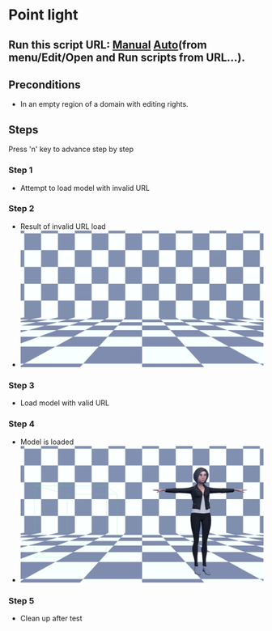 # Point light
## Run this script URL: [Manual](./test.js?raw=true)   [Auto](./testAuto.js?raw=true)(from menu/Edit/Open and Run scripts from URL...).

## Preconditions
- In an empty region of a domain with editing rights.

## Steps
Press 'n' key to advance step by step

### Step 1
- Attempt to load model with invalid URL
### Step 2
- Result of invalid URL load
- ![](./ExpectedImage_00000.png)
### Step 3
- Load model with valid URL
### Step 4
- Model is loaded
- ![](./ExpectedImage_00001.png)
### Step 5
- Clean up after test
